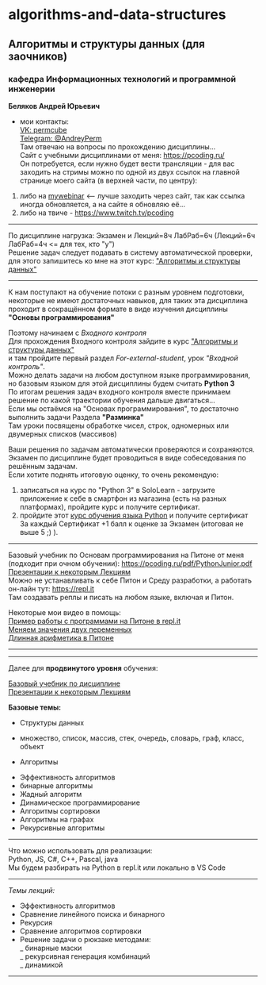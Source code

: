 # algorithms-and-data-structures  
## Алгоритмы и структуры данных (для заочников)  
### кафедра Информационных технологий и программной инженерии  
__Беляков Андрей Юрьевич__  
- мои контакты:  
[VK: permcube](https://vk.com/permcube)  
[Telegram: @AndreyPerm](https://t.me/AndreyPerm)  
Там отвечаю на вопросы по прохождению дисциплины...  
Сайт с учебными дисциплинами от меня: https://pcoding.ru/  
Он потребуется, если нужно будет вести трансляции - для вас заходить на стримы можно по одной из двух ссылок на главной странице моего сайта (в верхней части, по центру):  
1) либо на [mywebinar](https://go.mywebinar.com/npkg-qmfz-cgsl-cdtw) <-- лучше заходить через сайт, так как ссылка иногда обновляется, а на сайте я обновляю её...   
2) либо на твиче - https://www.twitch.tv/pcoding  

---  

По дисциплине нагрузка: Экзамен и Лекций=8ч ЛабРаб=6ч (Лекций=6ч ЛабРаб=4ч <= для тех, кто "у")  
Решение задач следует подавать в систему автоматической проверки, для этого запишитесь ко мне на этот курс: ["Алгоритмы и структуры данных"](https://stepik.org/61148)  

---  

К нам поступают на обучение потоки с разным уровнем подготовки, некоторые не имеют достаточных навыков, для таких эта дисциплина проходит в сокращённом формате в виде изучения дисциплины **"Основы программирования"**  

Поэтому начинаем с _Входного контроля_  
Для прохождения Входного контроля зайдите в курс ["Алгоритмы и структуры данных"](https://stepik.org/61148)  
и там пройдите первый раздел *For-external-student*, урок *"Входной контроль"*.  
Можно делать задачи на любом доступном языке программирования, но базовым языком для этой дисциплины будем считать **Python 3**  
По итогам решения задач входного контроля вместе принимаем решение по какой траектории обучения дальше двигаться...   
Если мы остаёмся на "Основах программирования", то достаточно выполнить задачи Раздела **"Разминка"**  
Там уроки посвящены обработке чисел, строк, одномерных или двумерных списков (массивов)  

Ваши решения по задачам автоматически проверяются и сохраняются.  
Экзамен по дисциплине будет проводиться в виде собеседования по решённым задачам.  
Если хотите поднять итоговую оценку, то очень рекомендую:  
1) записаться на курс по "Python 3" в SoloLearn - загрузите приложение к себе в смартфон из магазина (есть на разных платформах), пройдите курс и получите сертификат.  
2) пройдите этот [курс обучения языка Python](https://stepik.org/join-class/9502a6b8cb2c2407ba8c2e2597424060ee42369f) и получите сертификат  
За каждый Сертификат +1 балл к оценке за Экзамен (итоговая не выше 5 ;) ).  

---

Базовый учебник по Основам программирования на Питоне от меня (подходит при очном обучении): https://pcoding.ru/pdf/PythonJunior.pdf  
[Презентации к некоторым Лекциям](https://goo.gl/KLKKPZ)  
Можно не устанавливать к себе Питон и Среду разработки, а работать он-лайн тут: https://repl.it  
Там создавать реплы и писать на любом языке, включая и Питон.  

Некоторые мои видео в помощь:  
[Пример работы с программами на Питоне в repl.it](https://www.youtube.com/watch?v=CeIJqd1spDk&list=PL2PI4EDhLXoz6rZxEIFQkmhoGD_nmEUqi&index=23&t=1555s)  
[Меняем значения двух переменных](https://www.youtube.com/watch?v=gsdyjDg4w-g&list=PL2PI4EDhLXoz6rZxEIFQkmhoGD_nmEUqi&index=13&t=0s)  
[Длинная арифметика в Питоне](https://www.youtube.com/watch?v=1tdMfGiQXd8&list=PL2PI4EDhLXoz6rZxEIFQkmhoGD_nmEUqi&index=10&t=121s)  

---  
---  



Далее для **продвинутого уровня** обучения:  

[Базовый учебник по дисциплине](https://pcoding.ru/pdf/Algorithms_and_data_structures.pdf)  
[Презентации к некоторым Лекциям](https://qps.ru/vQukl)  

__Базовые темы:__  
* Структуры данных  
- множество, список, массив, стек, очередь, словарь, граф, класс, объект  
* Алгоритмы  
- Эффективность алгоритмов  
- бинарные алгоритмы  
- Жадный алгоритм  
- Динамическое программирование  
- Алгоритмы сортировки  
- Алгоритмы на графах  
- Рекурсивные алгоритмы  

---  

Что можно использовать для реализации:  
Python, JS, C#, C++, Pascal, java  
Мы будем разбирать на Python в repl.it или локально в VS Code  

---  

_Темы лекций:_  
- Эффективность алгоритмов  
- Сравнение линейного поиска и бинарного  
- Рекурсия  
- Сравнение алгоритмов сортировки  
- Решение задачи о рюкзаке методами:  
  _ бинарные маски  
  _ рекурсивная генерация комбинаций  
  _ динамикой  

---  





